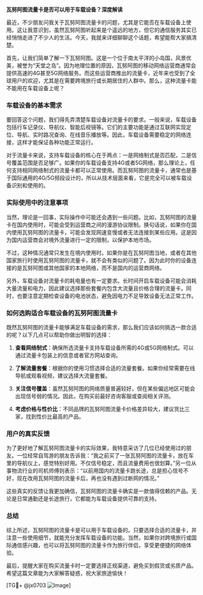 **瓦努阿图流量卡是否可以用于车载设备？深度解读**

最近，不少朋友问我关于瓦努阿图流量卡的问题，尤其是它能否在车载设备上使用。这让我意识到，虽然瓦努阿图听起来是个遥远的地方，但它的通信服务其实已经悄悄走进了不少人的生活。今天，我就来详细聊聊这个话题，希望能帮大家搞清楚。

首先，让我们简单了解一下瓦努阿图。这是一个位于南太平洋的小岛国，风景优美，被誉为“天堂之岛”。因为地理位置的原因，瓦努阿图的移动网络运营商通常会提供高速的4G甚至5G网络服务。而这些运营商推出的流量卡，近年来也受到了全球用户的欢迎，尤其是在需要跨境旅行或长期居住的人群中。那么，这种流量卡能不能用在车载设备上呢？

### **车载设备的基本需求**

要回答这个问题，我们得先弄清楚车载设备对流量卡的要求。一般来说，车载设备包括行车记录仪、导航仪、智能后视镜等。它们的主要功能是通过互联网实现定位、导航、实时路况查询、在线音乐播放等。因此，车载设备需要稳定的网络连接，这样才能保证各种功能正常运行。

对于流量卡来说，支持车载设备的核心在于两点：一是网络制式是否匹配，二是信号覆盖范围是否足够广。如果你的车载设备支持4G或者5G网络，那么理论上，任何支持相同网络制式的流量卡都可以正常使用。而瓦努阿图的流量卡，通常也是基于国际通用的4G/5G频段设计的，所以从技术层面来看，它是完全可以被车载设备识别和使用的。

### **实际使用中的注意事项**

当然，理论是一回事，实际操作中可能还会遇到一些问题。比如，瓦努阿图的流量卡在国内使用时，可能会受到运营商之间的漫游协议限制。换句话说，如果你在国内使用瓦努阿图的流量卡，可能会发现网速变慢或者无法连接到某些应用。这是因为国内运营商会对境外流量进行一定的限制，以保护本地市场。

不过，这种情况通常只发生在境内使用时。如果你是在瓦努阿图当地，或者在其他国家旅行时使用瓦努阿图的流量卡，就不会有类似的问题了。因为此时你的设备连接的是瓦努阿图或其他国家的本地网络，而不是国内的运营商网络。

另外，车载设备对流量卡的耗电量也有一定要求。长时间开启车载设备可能会消耗大量流量和电力，因此建议选择那些套餐内包含大流量且价格合理的流量卡。同时，也要注意定期检查设备的电池状态，避免因电力不足导致设备无法正常工作。

### **如何选购适合车载设备的瓦努阿图流量卡**

既然瓦努阿图的流量卡能够满足车载设备的需求，那么我们应该如何挑选一款合适的呢？以下几点可以帮助你做出明智的选择：

1. **查看网络制式**：确保所选流量卡支持车载设备所需的4G或5G网络制式。可以通过流量卡包装上的信息或者官方网站查询。

2. **了解流量套餐**：根据你的使用习惯选择合适的流量套餐。如果你经常需要在线导航或观看视频，建议选择大流量套餐。

3. **关注信号覆盖**：虽然瓦努阿图的网络质量普遍较好，但在某些偏远地区可能会出现信号弱的情况。因此，在购买前最好咨询客服或查阅相关评测。

4. **考虑价格与性价比**：不同品牌的瓦努阿图流量卡价格差异较大，建议货比三家，找到性价比最高的产品。

### **用户的真实反馈**

为了更好地了解瓦努阿图流量卡的实际效果，我特意采访了几位已经使用过的朋友。一位经常自驾游的朋友告诉我：“我之前买了一张瓦努阿图的流量卡，放在车里的导航仪上，感觉特别好用。不仅信号稳定，而且流量费用也很划算。”另一位从事物流行业的司机师傅则表示：“以前用国内的流量卡跑长途，总是担心信号不好，现在改用瓦努阿图的流量卡后，再也没有遇到过断网的情况。”

这些真实的反馈让我更加确信，瓦努阿图的流量卡确实是一款值得信赖的产品。无论是日常通勤还是长途旅行，它都能为车载设备提供可靠的支持。

### **总结**

综上所述，瓦努阿图的流量卡是可以用于车载设备的。只要选择合适的流量卡，并注意一些使用细节，就能充分发挥车载设备的功能。当然，如果你对跨境旅行或国际通信感兴趣，也可以将瓦努阿图的流量卡作为旅行伴侣，享受更便捷的网络体验。

最后，提醒大家在购买流量卡时一定要选择正规渠道，避免买到假货或劣质产品。希望这篇文章能为大家解答疑惑，祝大家旅途愉快！

[TG💪+ @jx0703 ![Image](https://github.com/user-attachments/assets/dbca1d08-cadb-493c-b0ec-ad6f7a83f270)]